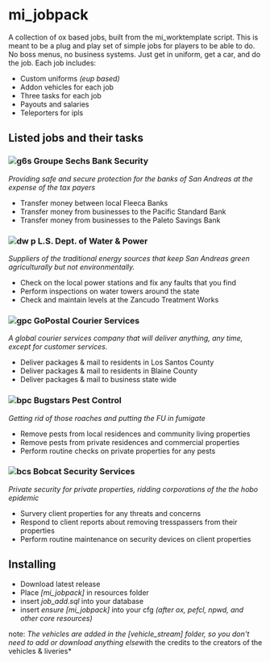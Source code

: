 # mi_jobpack
A collection of ox based jobs, built from the mi_worktemplate script. This is meant to be a plug and play set of simple jobs for players to be able to do. No boss menus, no business systems. Just get in uniform, get a car, and do the job. Each job includes:
* Custom uniforms *(eup based)*
* Addon vehicles for each job
* Three tasks for each job
* Payouts and salaries
* Teleporters for ipls


## Listed jobs and their tasks
### ![g6s](https://github.com/MIAgimir/mi_jobpack/assets/116332087/0e6f18b1-927e-4023-844e-67fd8291d7ca) Groupe Sechs Bank Security
*Providing safe and secure protection for the banks of San Andreas at the expense of the tax payers*
* Transfer money between local Fleeca Banks
* Transfer money from businesses to the Pacific Standard Bank
* Transfer money from businesses to the Paleto Savings Bank

### ![dw p](https://github.com/MIAgimir/mi_jobpack/assets/116332087/8d38422c-e91f-410e-891c-7ce1b4ba60f5) L.S. Dept. of Water & Power
*Suppliers of the traditional energy sources that keep San Andreas green agriculturally but not environmentally.*
* Check on the local power stations and fix any faults that you find
* Perform inspections on water towers around the state
* Check and maintain levels at the Zancudo Treatment Works

### ![gpc](https://github.com/MIAgimir/mi_jobpack/assets/116332087/268a4dd6-4758-4696-9cb3-295320391633) GoPostal Courier Services
*A global courier services company that will deliver anything, any time, except for customer services.*
* Deliver packages & mail to residents in Los Santos County
* Deliver packages & mail to residents in Blaine County
* Deliver packages & mail to business state wide

### ![bpc](https://github.com/MIAgimir/mi_jobpack/assets/116332087/6c307b7b-5c81-4290-8e3a-7d9d7c9ff1f8) Bugstars Pest Control
*Getting rid of those roaches and putting the FU in fumigate*
* Remove pests from local residences and community living properties
* Remove pests from private residences and commercial properties
* Perform routine checks on private properties for any pests

### ![bcs](https://github.com/MIAgimir/mi_jobpack/assets/116332087/56df4a3f-fb2b-43a5-8407-feb53e620914) Bobcat Security Services
*Private security for private properties, ridding corporations of the the hobo epidemic*
* Survery client properties for any threats and concerns
* Respond to client reports about removing tresspassers from their properties
* Perform routine maintenance on security devices on client properties


## Installing
* Download latest release
* Place *[mi_jobpack]* in resources folder
* insert *job_add.sql* into your database
* insert *ensure [mi_jobpack]* into your cfg *(after ox, pefcl, npwd, and other core resources)*

note: *The vehicles are added in the [vehicle_stream] folder, so you don't need to add or download anything else*with the credits to the creators of the vehicles & liveries*
